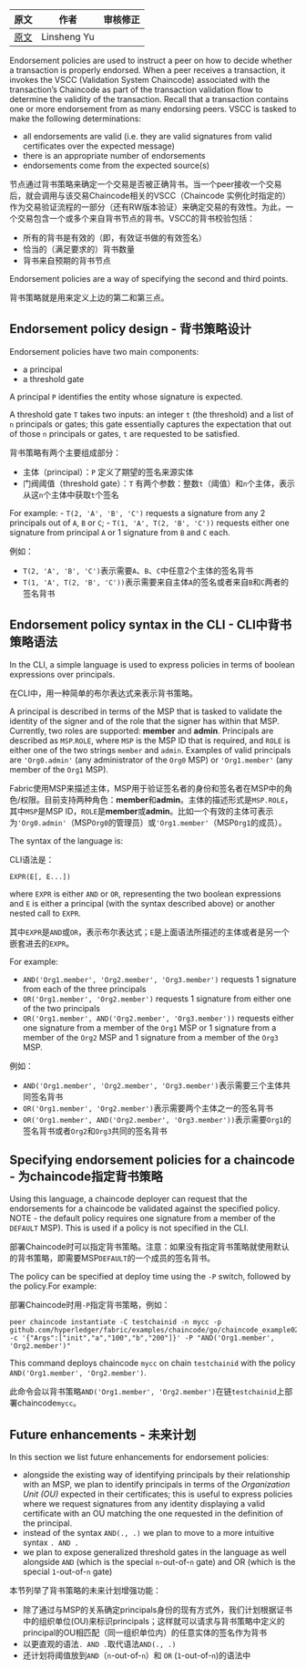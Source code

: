 
| 原文 | 作者 | 审核修正 |
| --- | --- | --- |
| [原文](http://hyperledger-fabric.readthedocs.io/en/latest/endorsement-policies.html) | Linsheng Yu |  |


Endorsement policies are used to instruct a peer on how to decide whether a transaction is properly endorsed. When a peer receives a transaction, it invokes the VSCC (Validation System Chaincode) associated with the transaction’s Chaincode as part of the transaction validation flow to determine the validity of the transaction. Recall that a transaction contains one or more endorsement from as many endorsing peers. VSCC is tasked to make the following determinations: 

- all endorsements are valid (i.e. they are valid signatures from valid certificates over the expected message) 
- there is an appropriate number of endorsements 
- endorsements come from the expected source(s)

节点通过背书策略来确定一个交易是否被正确背书。当一个peer接收一个交易后，就会调用与该交易Chaincode相关的VSCC（Chaincode 实例化时指定的）作为交易验证流程的一部分（还有RW版本验证）来确定交易的有效性。为此，一个交易包含一个或多个来自背书节点的背书。VSCC的背书校验包括：

* 所有的背书是有效的（即，有效证书做的有效签名）
* 恰当的（满足要求的）背书数量
* 背书来自预期的背书节点

Endorsement policies are a way of specifying the second and third points.

背书策略就是用来定义上边的第二和第三点。

## Endorsement policy design - 背书策略设计

Endorsement policies have two main components: 

- a principal 
- a threshold gate

A principal `P` identifies the entity whose signature is expected.

A threshold gate `T` takes two inputs: an integer `t` (the threshold) and a list of `n` principals or gates; this gate essentially captures the expectation that out of those `n` principals or gates, `t` are requested to be satisfied.

背书策略有两个主要组成部分：

* 主体（principal）：`P` 定义了期望的签名来源实体
* 门阀阈值（threshold gate）：`T` 有两个参数：整数`t`（阈值）和`n`个主体，表示从这`n`个主体中获取`t`个签名

For example: - `T(2, 'A', 'B', 'C')` requests a signature from any 2 principals out of `A`, `B` or `C`; - `T(1, 'A', T(2, 'B', 'C'))` requests either one signature from principal `A` or 1 signature from `B` and `C` each.

例如：

* `T(2, 'A', 'B', 'C')`表示需要`A`、`B`、`C`中任意2个主体的签名背书
* `T(1, 'A', T(2, 'B', 'C'))`表示需要来自主体`A`的签名或者来自`B`和`C`两者的签名背书

## Endorsement policy syntax in the CLI - CLI中背书策略语法

In the CLI, a simple language is used to express policies in terms of boolean expressions over principals.

在CLI中，用一种简单的布尔表达式来表示背书策略。

A principal is described in terms of the MSP that is tasked to validate the identity of the signer and of the role that the signer has within that MSP. Currently, two roles are supported: **member** and **admin**. Principals are described as `MSP`.`ROLE`, where `MSP` is the MSP ID that is required, and `ROLE` is either one of the two strings `member` and `admin`. Examples of valid principals are `'Org0.admin'` (any administrator of the `Org0` MSP) or `'Org1.member'` (any member of the `Org1` MSP).

Fabric使用MSP来描述主体，MSP用于验证签名者的身份和签名者在MSP中的角色/权限。目前支持两种角色：**member**和**admin**。主体的描述形式是`MSP.ROLE`，其中`MSP`是MSP ID，`ROLE`是**member**或**admin**。比如一个有效的主体可表示为`'Org0.admin'`（MSP`Org0`的管理员）或`'Org1.member'`（MSP`Org1`的成员）。

The syntax of the language is:

CLI语法是：

`EXPR(E[, E...])`

where `EXPR` is either `AND` or `OR`, representing the two boolean expressions and `E` is either a principal (with the syntax described above) or another nested call to `EXPR`.

其中`EXPR`是`AND`或`OR`，表示布尔表达式；`E`是上面语法所描述的主体或者是另一个嵌套进去的`EXPR`。

For example: 

- `AND('Org1.member', 'Org2.member', 'Org3.member')` requests 1 signature from each of the three principals 
- `OR('Org1.member', 'Org2.member')` requests 1 signature from either one of the two principals 
- `OR('Org1.member', AND('Org2.member', 'Org3.member'))` requests either one signature from a member of the `Org1` MSP or 1 signature from a member of the `Org2` MSP and 1 signature from a member of the `Org3` MSP.

例如：

* `AND('Org1.member', 'Org2.member', 'Org3.member')`表示需要三个主体共同签名背书
* `OR('Org1.member', 'Org2.member')`表示需要两个主体之一的签名背书
* `OR('Org1.member', AND('Org2.member', 'Org3.member'))`表示需要`Org1`的签名背书或者`Org2`和`Org3`共同的签名背书

## Specifying endorsement policies for a chaincode - 为chaincode指定背书策略

Using this language, a chaincode deployer can request that the endorsements for a chaincode be validated against the specified policy. NOTE - the default policy requires one signature from a member of the `DEFAULT` MSP). This is used if a policy is not specified in the CLI.

部署Chaincode时可以指定背书策略。注意：如果没有指定背书策略就使用默认的背书策略，即需要MSP`DEFAULT`的一个成员的签名背书。

The policy can be specified at deploy time using the `-P` switch, followed by the policy.For example:

部署Chaincode时用`-P`指定背书策略，例如：

	peer chaincode instantiate -C testchainid -n mycc -p github.com/hyperledger/fabric/examples/chaincode/go/chaincode_example02 -c '{"Args":["init","a","100","b","200"]}' -P "AND('Org1.member', 'Org2.member')"

This command deploys chaincode `mycc` on chain `testchainid` with the policy `AND('Org1.member', 'Org2.member')`.
	
此命令会以背书策略`AND('Org1.member', 'Org2.member')`在链`testchainid`上部署chaincode`mycc`。

## Future enhancements - 未来计划

In this section we list future enhancements for endorsement policies: 

- alongside the existing way of identifying principals by their relationship with an MSP, we plan to identify principals in terms of the *Organization Unit (OU)* expected in their certificates; this is useful to express policies where we request signatures from any identity displaying a valid certificate with an OU matching the one requested in the definition of the principal. 
- instead of the syntax `AND(., .)` we plan to move to a more intuitive syntax `. AND . `
- we plan to expose generalized threshold gates in the language as well alongside `AND` (which is the special `n`-out-of-`n` gate) and OR (which is the special `1`-out-of-`n` gate)

本节列举了背书策略的未来计划增强功能：

* 除了通过与MSP的关系确定principals身份的现有方式外，我们计划根据证书中的组织单位(OU)来标识principals；这样就可以请求与背书策略中定义的principal的OU相匹配（同一组织单位内）的任意实体的签名作为背书
* 以更直观的语法`. AND .`取代语法`AND(., .)`
* 还计划将阈值放到`AND`（`n`-out-of-`n`）和 `OR` (`1`-out-of-`n`)的语法中

